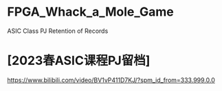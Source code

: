 # FPGA_Whack_a_Mole_Game  
ASIC Class PJ Retention of Records  
# [2023春ASIC课程PJ留档]  
https://www.bilibili.com/video/BV1vP411D7KJ/?spm_id_from=333.999.0.0
